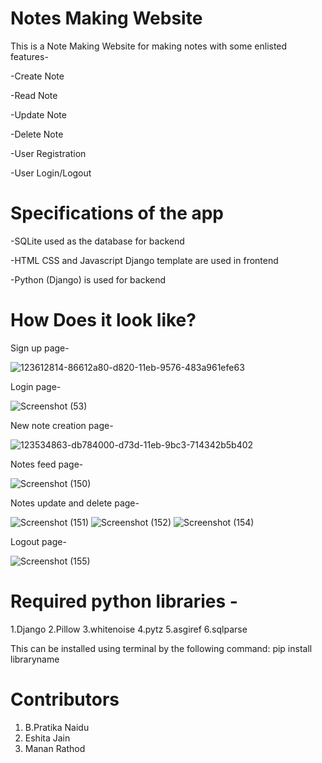 # Notes Making Website

This is a Note Making Website for making notes with some enlisted features-

-Create Note

-Read Note

-Update Note

-Delete Note

-User Registration

-User Login/Logout

# Specifications of the app

-SQLite used as the database for backend

-HTML CSS and Javascript Django template are used in frontend

-Python (Django) is used for backend

# How Does it look like?

Sign up page-

![123612814-86612a80-d820-11eb-9576-483a961efe63](https://user-images.githubusercontent.com/80577092/187352371-c0b2a231-ae8e-429d-abfe-c5075904ba80.png)


Login page-

![Screenshot (53)](https://user-images.githubusercontent.com/86431920/123534718-bb944c80-d73c-11eb-8fcb-6c3e89ee527e.png)

New note creation page-

![123534863-db784000-d73d-11eb-9bc3-714342b5b402](https://user-images.githubusercontent.com/80577092/187352512-6949369c-c928-4ef5-9152-682dbe6589ff.png)

Notes feed page-

![Screenshot (150)](https://user-images.githubusercontent.com/80577092/123560006-4ddc3500-d7bd-11eb-8e11-c906d002412d.png)

Notes update and delete page-

![Screenshot (151)](https://user-images.githubusercontent.com/80577092/123560013-5a608d80-d7bd-11eb-8848-06ca04795d75.png)
![Screenshot (152)](https://user-images.githubusercontent.com/80577092/123560014-5d5b7e00-d7bd-11eb-9266-106aada3a36c.png)
![Screenshot (154)](https://user-images.githubusercontent.com/80577092/123560015-60566e80-d7bd-11eb-886c-21a0fb9a8136.png)

Logout page-

![Screenshot (155)](https://user-images.githubusercontent.com/80577092/123560220-9c3e0380-d7be-11eb-99df-7901a2d39f68.png)

# Required python libraries -
1.Django
2.Pillow
3.whitenoise
4.pytz
5.asgiref
6.sqlparse


This can be installed using terminal by the following command:
pip install libraryname

# Contributors
1. B.Pratika Naidu
2. Eshita Jain
3. Manan Rathod

